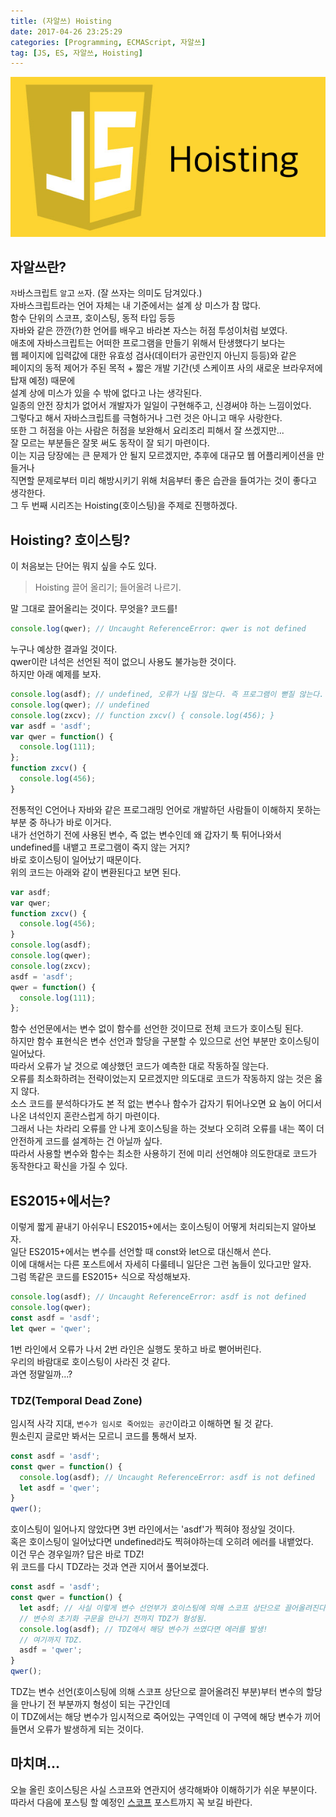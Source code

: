 ```yaml
---
title: (자알쓰) Hoisting
date: 2017-04-26 23:25:29
categories: [Programming, ECMAScript, 자알쓰]
tag: [JS, ES, 자알쓰, Hoisting]
---
```

![](js-002-hoisting/thumb.png)

## 자알쓰란?
`자`바스크립트 `알`고 `쓰`자. (잘 쓰자는 의미도 담겨있다.)  
자바스크립트라는 언어 자체는 내 기준에서는 설계 상 미스가 참 많다.  
함수 단위의 스코프, 호이스팅, 동적 타입 등등  
자바와 같은 깐깐(?)한 언어를 배우고 바라본 자스는 허점 투성이처럼 보였다.  
애초에 자바스크립트는 어떠한 프로그램을 만들기 위해서 탄생했다기 보다는  
웹 페이지에 입력값에 대한 유효성 검사(데이터가 공란인지 아닌지 등등)와 같은  
페이지의 동적 제어가 주된 목적 + 짧은 개발 기간(넷 스케이프 사의 새로운 브라우저에 탑재 예정) 때문에  
설계 상에 미스가 있을 수 밖에 없다고 나는 생각된다.  
일종의 안전 장치가 없어서 개발자가 일일이 구현해주고, 신경써야 하는 느낌이었다.  
그렇다고 해서 자바스크립트를 극혐하거나 그런 것은 아니고 매우 사랑한다.  
또한 그 허점을 아는 사람은 허점을 보완해서 요리조리 피해서 잘 쓰겠지만...  
잘 모르는 부분들은 잘못 써도 동작이 잘 되기 마련이다.  
이는 지금 당장에는 큰 문제가 안 될지 모르겠지만, 추후에 대규모 웹 어플리케이션을 만들거나  
직면할 문제로부터 미리 해방시키기 위해 처음부터 좋은 습관을 들여가는 것이 좋다고 생각한다.  
그 두 번째 시리즈는 Hoisting(호이스팅)을 주제로 진행하겠다.  

## Hoisting? 호이스팅?
이 처음보는 단어는 뭐지 싶을 수도 있다.  
> Hoisting
끌어 올리기; 들어올려 나르기.

말 그대로 끌어올리는 것이다. 무엇을? 코드를!  
```javascript
console.log(qwer); // Uncaught ReferenceError: qwer is not defined
```
누구나 예상한 결과일 것이다.  
qwer이란 녀석은 선언된 적이 없으니 사용도 불가능한 것이다.  
하지만 아래 예제를 보자.
  
```javascript
console.log(asdf); // undefined, 오류가 나질 않는다. 즉 프로그램이 뻗질 않는다.
console.log(qwer); // undefined
console.log(zxcv); // function zxcv() { console.log(456); }
var asdf = 'asdf';
var qwer = function() {
  console.log(111);
};
function zxcv() {
  console.log(456);
}
```

전통적인 C언어나 자바와 같은 프로그래밍 언어로 개발하던 사람들이 이해하지 못하는 부분 중 하나가 바로 이거다.  
내가 선언하기 전에 사용된 변수, 즉 없는 변수인데 왜 갑자기 툭 튀어나와서  
undefined를 내뱉고 프로그램이 죽지 않는 거지?  
바로 호이스팅이 일어났기 때문이다.  
위의 코드는 아래와 같이 변환된다고 보면 된다.  
```javascript
var asdf;
var qwer;
function zxcv() {
  console.log(456);
}
console.log(asdf);
console.log(qwer);
console.log(zxcv);
asdf = 'asdf';
qwer = function() {
  console.log(111);
};
```
함수 선언문에서는 변수 없이 함수를 선언한 것이므로 전체 코드가 호이스팅 된다.  
하지만 함수 표현식은 변수 선언과 할당을 구분할 수 있으므로 선언 부분만 호이스팅이 일어났다.  
따라서 오류가 날 것으로 예상했던 코드가 예측한 대로 작동하질 않는다.  
오류를 최소화하려는 전략이었는지 모르겠지만 의도대로 코드가 작동하지 않는 것은 옳지 않다.  
소스 코드를 분석하다가도 본 적 없는 변수나 함수가 갑자기 튀어나오면 요 놈이 어디서 나온 녀석인지 혼란스럽게 하기 마련이다.  
그래서 나는 차라리 오류를 안 나게 호이스팅을 하는 것보다 오히려 오류를 내는 쪽이 더 안전하게 코드를 설계하는 건 아닐까 싶다.  
따라서 사용할 변수와 함수는 최소한 사용하기 전에 미리 선언해야 의도한대로 코드가 동작한다고 확신을 가질 수 있다.  

## ES2015+에서는?
이렇게 짧게 끝내기 아쉬우니 ES2015+에서는 호이스팅이 어떻게 처리되는지 알아보자.  
일단 ES2015+에서는 변수를 선언할 때 const와 let으로 대신해서 쓴다.  
이에 대해서는 다른 포스트에서 자세히 다룰테니 일단은 그런 놈들이 있다고만 알자.  
그럼 똑같은 코드를 ES2015+ 식으로 작성해보자.  
```javascript
console.log(asdf); // Uncaught ReferenceError: asdf is not defined
console.log(qwer);
const asdf = 'asdf';
let qwer = 'qwer';
```
1번 라인에서 오류가 나서 2번 라인은 실행도 못하고 바로 뻗어버린다.  
우리의 바람대로 호이스팅이 사라진 것 같다.  
과연 정말일까...?

### TDZ(Temporal Dead Zone)
임시적 사각 지대, `변수가 임시로 죽어있는 공간`이라고 이해하면 될 것 같다.  
뭔소린지 글로만 봐서는 모르니 코드를 통해서 보자.  
```javascript
const asdf = 'asdf';
const qwer = function() {
  console.log(asdf); // Uncaught ReferenceError: asdf is not defined
  let asdf = 'qwer';
}
qwer();
```
호이스팅이 일어나지 않았다면 3번 라인에서는 'asdf'가 찍혀야 정상일 것이다.  
혹은 호이스팅이 일어났다면 undefined라도 찍혀야하는데 오히려 에러를 내뱉었다.  
이건 무슨 경우일까? 답은 바로 TDZ!  
위 코드를 다시 TDZ라는 것과 연관 지어서 풀어보겠다.  
```javascript
const asdf = 'asdf';
const qwer = function() {
  let asdf; // 사실 이렇게 변수 선언부가 호이스팅에 의해 스코프 상단으로 끌어올려진다.
  // 변수의 초기화 구문을 만나기 전까지 TDZ가 형성됨.
  console.log(asdf); // TDZ에서 해당 변수가 쓰였다면 에러를 발생!
  // 여기까지 TDZ.
  asdf = 'qwer';
}
qwer();
```
TDZ는 변수 선언(호이스팅에 의해 스코프 상단으로 끌어올려진 부분)부터 변수의 할당을 만나기 전 부분까지 형성이 되는 구간인데  
이 TDZ에서는 해당 변수가 임시적으로 죽어있는 구역인데 이 구역에 해당 변수가 끼어들면서 오류가 발생하게 되는 것이다.  

## 마치며...
오늘 올린 호이스팅은 사실 스코프와 연관지어 생각해봐야 이해하기가 쉬운 부분이다.  
따라서 다음에 포스팅 할 예정인 [스코프](/2017/04/27/js-003-scope/) 포스트까지 꼭 보길 바란다.
